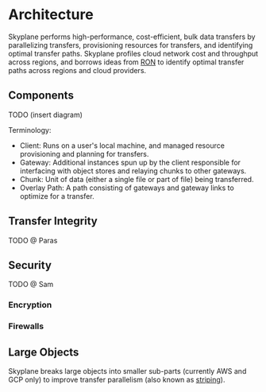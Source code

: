 # Architecture
Skyplane performs high-performance, cost-efficient, bulk data transfers by parallelizing transfers, provisioning resources for transfers, and identifying optimal transfer paths. Skyplane profiles cloud network cost and throughput across regions, and borrows ideas from [RON](http://nms.csail.mit.edu/ron/) to identify optimal transfer paths across regions and cloud providers. 

## Components
TODO (insert diagram)

Terminology: 
* Client: Runs on a user's local machine, and managed resource provisioning and planning for transfers. 
* Gateway: Additional instances spun up by the client responsible for interfacing with object stores and relaying chunks to other gateways.
* Chunk: Unit of data (either a single file or part of file) being transferred. 
* Overlay Path: A path consisting of gateways and gateway links to optimize for a transfer. 


## Transfer Integrity
TODO @ Paras

## Security 
TODO @ Sam

### Encryption 

### Firewalls

## Large Objects
Skyplane breaks large objects into smaller sub-parts (currently AWS and GCP only) to improve transfer parallelism (also known as [striping](https://ieeexplore.ieee.org/document/1560006)). 